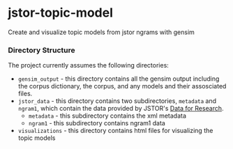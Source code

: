 # jstor-topic-model
Create and visualize topic models from jstor ngrams with gensim

### Directory Structure

The project currently assumes the following directories:
* `gensim_output` - this directory contains all the gensim output including the corpus
dictionary, the corpus, and any models and their assosciated files.
* `jstor_data` - this directory contains two subdirectories, `metadata` and `ngram1`, which
 contain the data provided by JSTOR's [Data for Research](https://www.jstor.org/dfr/about/creating-datasets).
    * `metadata` - this subdirectory contains the xml metadata
    * `ngram1` - this subdirectory contains ngram1 data
* `visualizations` - this directory contains html files for visualizing the topic models

